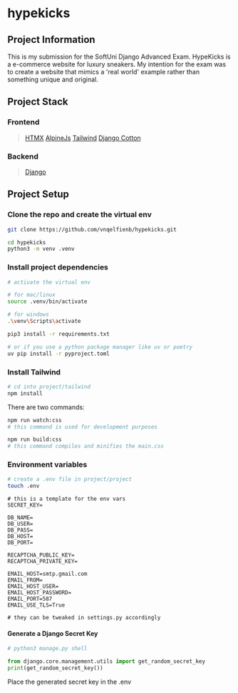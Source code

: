 # hypekicks

## Project Information
This is my submission for the SoftUni Django Advanced Exam.
HypeKicks is a e-commerce website for luxury sneakers.
My intention for the exam was to create a website that mimics a 'real world' example rather than something unique and original.

## Project Stack
### Frontend
> [HTMX](https://htmx.org/)
> [AlpineJs](https://alpinejs.dev/)
> [Tailwind](https://tailwindcss.com)
> [Django Cotton](https://django-cotton.com/)

### Backend
> [Django](https://www.djangoproject.com/)


## Project Setup

### Clone the repo and create the virtual env
```bash
git clone https://github.com/vnqelfienb/hypekicks.git
```

```bash
cd hypekicks
python3 -m venv .venv
```

### Install project dependencies

```bash
# activate the virtual env

# for mac/linux
source .venv/bin/activate

# for windows
.\venv\Scripts\activate

pip3 install -r requirements.txt

# or if you use a python package manager like uv or poetry
uv pip install -r pyproject.toml 
```

### Install Tailwind

```bash
# cd into project/tailwind
npm install
```
There are two commands:
```bash
npm run watch:css
# this command is used for development purposes

npm run build:css
# this command compiles and minifies the main.css
```

### Environment variables
```bash
# create a .env file in project/project
touch .env
```

```env
# this is a template for the env vars
SECRET_KEY=

DB_NAME=
DB_USER=
DB_PASS=
DB_HOST=
DB_PORT=

RECAPTCHA_PUBLIC_KEY=
RECAPTCHA_PRIVATE_KEY=

EMAIL_HOST=smtp.gmail.com
EMAIL_FROM=
EMAIL_HOST_USER=
EMAIL_HOST_PASSWORD=
EMAIL_PORT=587
EMAIL_USE_TLS=True

# they can be tweaked in settings.py accordingly
```

#### Generate a Django Secret Key
```python
# python3 manage.py shell

from django.core.management.utils import get_random_secret_key
print(get_random_secret_key())
```
Place the generated secret key in the .env
